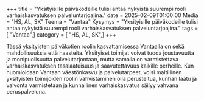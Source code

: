 +++
title = "Yksityisille päiväkodeille tulisi antaa nykyistä suurempi rooli varhaiskasvatuksen palveluntarjoajina."
date = 2025-02-09T01:00:00
Media = "HS, AL, SK"
Teema = "Vantaa"
Kysymys = "Yksityisille päiväkodeille tulisi antaa nykyistä suurempi rooli varhaiskasvatuksen palveluntarjoajina."
tags = [ "Vantaa",]
category = [ "HS, AL, SK",]
+++

Tässä yksityisten päiväkotien roolin kasvattamisessa Vantaalla on sekä mahdollisuuksia että haasteita. Yksityiset toimijat voivat tuoda joustavuutta ja monipuolisuutta palvelutarjontaan, mutta samalla on varmistettava varhaiskasvatuksen tasalaatuisuus ja saavutettavuus kaikille perheille. Kun huomioidaan Vantaan väestönkasvu ja palvelutarpeet, voisi maltillinen yksityisten toimijoiden roolin vahvistaminen olla perusteltua, kunhan laatu ja valvonta varmistetaan ja kunnallinen varhaiskasvatus säilyy vahvana peruspalveluna.